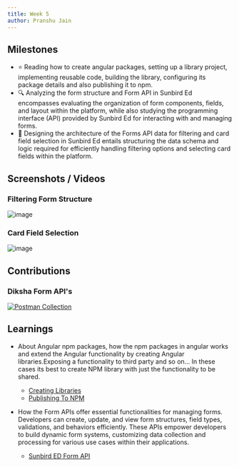 ```yaml
---
title: Week 5
author: Pranshu Jain
---
```


## Milestones

- ⭐ Reading how to create angular packages, setting up a library project, implementing reusable code, building the library, configuring its package details and also publishing it to npm.
- 🔍 Analyzing the form structure and Form API in Sunbird Ed encompasses evaluating the organization of form components, fields, and layout within the platform, while also studying the programming interface (API) provided by Sunbird Ed for interacting with and managing forms.
- 🍪 Designing the architecture of the Forms API data for filtering and card field selection in Sunbird Ed entails structuring the data schema and logic required for efficiently handling filtering options and selecting card fields within the platform.

## Screenshots / Videos

### Filtering Form Structure

![image](https://github.com/Pranshu321/c4gt-milestones/assets/86917304/764160e8-a5f6-44ba-9efb-fd4ddbe23480)

### Card Field Selection

![image](https://github.com/Pranshu321/c4gt-milestones/assets/86917304/6ddcb9ff-8993-44d3-a440-f03371f2f4c4)

## Contributions

### Diksha Form API's

[![Postman Collection](https://run.pstmn.io/button.svg)](https://www.postman.com/navigation-astronaut-53695626/workspace/sunbird-ed-search-api/collection/28307242-85987109-db46-4db4-990a-e4a9f1ff7481?action=share&creator=28307242)

## Learnings

- About Angular npm packages, how the npm packages in angular works and extend the Angular functionality by creating Angular libraries.Exposing a functionality to third party and so on... In these cases its best to create NPM library with just the functionality to be shared.

  - [Creating Libraries](https://angular.io/guide/creating-libraries)
  - [Publishing To NPM](https://dev.to/vishesh/creating-new-angular-library-and-publishing-it-in-npm-5f3g)

- How the Form APIs offer essential functionalities for managing forms. Developers can create, update, and view form structures, field types, validations, and behaviors efficiently. These APIs empower developers to build dynamic form systems, customizing data collection and processing for various use cases within their applications.
  - [Sunbird ED Form API](http://docs.sunbird.org/latest/apis/form/)

